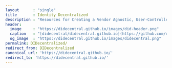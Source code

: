 ```yaml
---
layout      : "single"
title       : Identity Decentralized
description : "Resources for Creating a Vendor Agnostic, User-Controlled, Identity Layer for the Internet."
header:
  image     : "https://didecentral.github.io/images/did-header.png"
  caption   : "[didecentral/didecentral.github.io](https://github.com/didecentral/didecentral.github.io)"
  og_image  : "https://didecentral.github.io/images/didecentral.png"
permalink: DIDecentralized/
redirect_from: DIDecentralized
canonical_url: 'https://didecentral.github.io/'
redirect_to: 'https://didecentral.github.io/'
---
```

